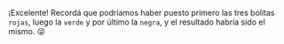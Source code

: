 ¡Excelente! Recordá que podríamos haber puesto primero las tres bolitas `rojas`, luego la `verde` y por último la `negra`, y el resultado habría sido el mismo. :stuck_out_tongue_winking_eye: 